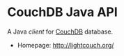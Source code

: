 CouchDB Java API
================

A Java _client_ for [CouchDB](http://couchdb.apache.org/) database.

* Homepage: <http://lightcouch.org/> 
